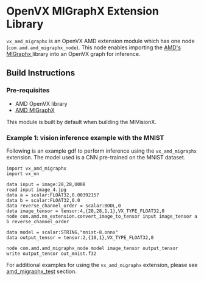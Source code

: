 # OpenVX MIGraphX Extension Library

`vx_amd_migraphx` is an OpenVX AMD extension module which has one node (`com.amd.amd_migraphx_node`). This node enables importing the <a href="https://github.com/ROCmSoftwarePlatform/AMDMIGraphX#amd-migraphx" target="_blank"> AMD's MIGraphx </a> library into an OpenVX graph for inference.

## Build Instructions

### Pre-requisites

* AMD OpenVX library
* <a href="https://github.com/ROCmSoftwarePlatform/AMDMIGraphX#amd-migraphx" target="_blank"> AMD MIGraphX </a>

This module is built by default when building the MIVisionX.

### Example 1: vision inference example with the MNIST

Following is an example gdf to perform inference using the `vx_amd_migraphx` extension. The model used is a CNN pre-trained on the MNIST dataset.

```
import vx_amd_migraphx
import vx_nn

data input = image:28,28,U008
read input image_4.jpg
data a = scalar:FLOAT32,0.00392157
data b = scalar:FLOAT32,0.0
data reverse_channel_order = scalar:BOOL,0
data image_tensor = tensor:4,{28,28,1,1},VX_TYPE_FLOAT32,0
node com.amd.nn_extension.convert_image_to_tensor input image_tensor a b reverse_channel_order

data model = scalar:STRING,"mnist-8.onnx"
data output_tensor = tensor:2,{10,1},VX_TYPE_FLOAT32,0

node com.amd.amd_migraphx_node model image_tensor output_tensor
write output_tensor out_mnist.f32
```

For additional examples for using the `vx_amd_migraphx` extension, please see [amd_migraphx_test](../../tests/amd_migraphx_test/) section.